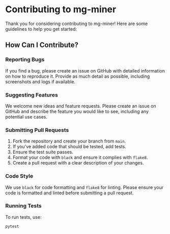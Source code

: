 # Contributing to mg-miner

Thank you for considering contributing to mg-miner! Here are some guidelines to help you get started:

## How Can I Contribute?

### Reporting Bugs
If you find a bug, please create an issue on GitHub with detailed information on how to reproduce it. Provide as much detail as possible, including screenshots and logs if available.

### Suggesting Features
We welcome new ideas and feature requests. Please create an issue on GitHub and describe the feature you would like to see, including any potential use cases.

### Submitting Pull Requests
1. Fork the repository and create your branch from `main`.
2. If you've added code that should be tested, add tests.
3. Ensure the test suite passes.
4. Format your code with `black` and ensure it complies with `flake8`.
5. Create a pull request with a clear description of your changes.

### Code Style
We use `black` for code formatting and `flake8` for linting. Please ensure your code is formatted and linted before submitting a pull request.

### Running Tests
To run tests, use:
```bash
pytest


